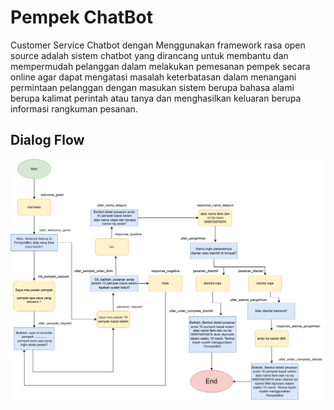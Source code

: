 # Pempek ChatBot
Customer Service Chatbot dengan Menggunakan framework rasa open source  adalah sistem chatbot yang dirancang untuk membantu dan mempermudah pelanggan dalam melakukan pemesanan pempek secara online agar dapat mengatasi masalah keterbatasan dalam menangani permintaan pelanggan dengan masukan sistem berupa bahasa alami berupa kalimat perintah atau tanya dan menghasilkan keluaran berupa informasi rangkuman pesanan. 

## Dialog Flow
![dialog-flow](https://raw.githubusercontent.com/Four-Z/pempek-chatbot/master/DialogFlow%20ChatBot%20Ordering%20Pempek.png)
